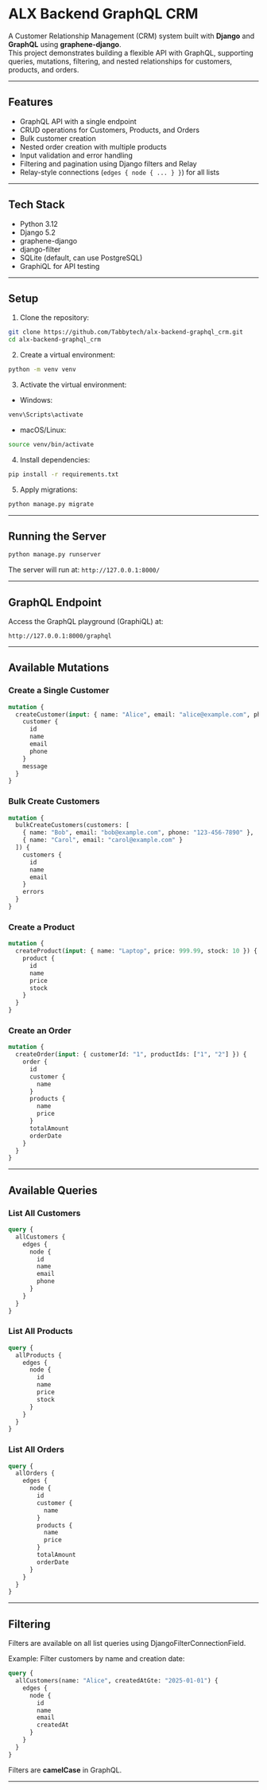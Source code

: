 
# ALX Backend GraphQL CRM

A Customer Relationship Management (CRM) system built with **Django** and **GraphQL** using **graphene-django**.  
This project demonstrates building a flexible API with GraphQL, supporting queries, mutations, filtering, and nested relationships for customers, products, and orders.

---


## Features

- GraphQL API with a single endpoint
- CRUD operations for Customers, Products, and Orders
- Bulk customer creation
- Nested order creation with multiple products
- Input validation and error handling
- Filtering and pagination using Django filters and Relay
- Relay-style connections (`edges { node { ... } }`) for all lists

---

## Tech Stack

- Python 3.12
- Django 5.2
- graphene-django
- django-filter
- SQLite (default, can use PostgreSQL)
- GraphiQL for API testing

---

## Setup

1. Clone the repository:

```bash
git clone https://github.com/Tabbytech/alx-backend-graphql_crm.git
cd alx-backend-graphql_crm
````

2. Create a virtual environment:

```bash
python -m venv venv
```

3. Activate the virtual environment:

* Windows:

```bash
venv\Scripts\activate
```

* macOS/Linux:

```bash
source venv/bin/activate
```

4. Install dependencies:

```bash
pip install -r requirements.txt
```

5. Apply migrations:

```bash
python manage.py migrate
```

---

## Running the Server

```bash
python manage.py runserver
```

The server will run at: `http://127.0.0.1:8000/`

---

## GraphQL Endpoint

Access the GraphQL playground (GraphiQL) at:

```
http://127.0.0.1:8000/graphql
```

---

## Available Mutations

### Create a Single Customer

```graphql
mutation {
  createCustomer(input: { name: "Alice", email: "alice@example.com", phone: "+1234567890" }) {
    customer {
      id
      name
      email
      phone
    }
    message
  }
}
```

### Bulk Create Customers

```graphql
mutation {
  bulkCreateCustomers(customers: [
    { name: "Bob", email: "bob@example.com", phone: "123-456-7890" },
    { name: "Carol", email: "carol@example.com" }
  ]) {
    customers {
      id
      name
      email
    }
    errors
  }
}
```

### Create a Product

```graphql
mutation {
  createProduct(input: { name: "Laptop", price: 999.99, stock: 10 }) {
    product {
      id
      name
      price
      stock
    }
  }
}
```

### Create an Order

```graphql
mutation {
  createOrder(input: { customerId: "1", productIds: ["1", "2"] }) {
    order {
      id
      customer {
        name
      }
      products {
        name
        price
      }
      totalAmount
      orderDate
    }
  }
}
```

---

## Available Queries

### List All Customers

```graphql
query {
  allCustomers {
    edges {
      node {
        id
        name
        email
        phone
      }
    }
  }
}
```

### List All Products

```graphql
query {
  allProducts {
    edges {
      node {
        id
        name
        price
        stock
      }
    }
  }
}
```

### List All Orders

```graphql
query {
  allOrders {
    edges {
      node {
        id
        customer {
          name
        }
        products {
          name
          price
        }
        totalAmount
        orderDate
      }
    }
  }
}
```

---

## Filtering

Filters are available on all list queries using DjangoFilterConnectionField.

Example: Filter customers by name and creation date:

```graphql
query {
  allCustomers(name: "Alice", createdAtGte: "2025-01-01") {
    edges {
      node {
        id
        name
        email
        createdAt
      }
    }
  }
}
```

Filters are **camelCase** in GraphQL.

---
